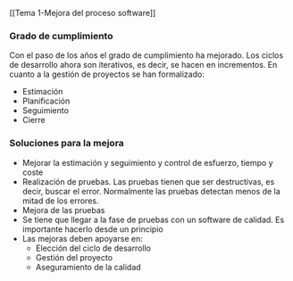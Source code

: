 [[Tema 1-Mejora del proceso software]]

### Grado de cumplimiento
Con el paso de los años el grado de cumplimiento ha mejorado. Los ciclos de desarrollo ahora son iterativos, es decir, se hacen en incrementos. En cuanto a la gestión de proyectos se han formalizado:
+ Estimación
+ Planificación
+ Seguimiento
+ Cierre

### Soluciones para la mejora
+ Mejorar la estimación y seguimiento y control de esfuerzo, tiempo y coste
+ Realización de pruebas. Las pruebas tienen que ser destructivas, es decir, buscar el error. Normalmente las pruebas detectan menos de la mitad de los errores.
+ Mejora de las pruebas
+ Se tiene que llegar a la fase de pruebas con un software de calidad. Es importante hacerlo desde un principio
+ Las mejoras deben apoyarse en:
	+ Elección del ciclo de desarrollo
	+ Gestión del proyecto
	+ Aseguramiento de la calidad